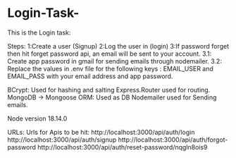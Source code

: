 # Login-Task-
This is the Login task:

Steps: 
1:Create a user (Signup)
2:Log the user in (login)
3:If password forget then hit forget password api, an email will be sent to your account.
    3.1: Create app password in gmail for sending emails through nodemailer.
    3.2: Replace the values in .env file for the following keys : EMAIL_USER and EMAIL_PASS with your email address and app password.


BCrypt: Used for hashing and salting
Express.Router used for routing.
MongoDB -> Mongoose ORM: Used as DB
Nodemailer used for Sending emails.

Node version 18.14.0

URLs: 
Urls for Apis to be hit:
http://localhost:3000/api/auth/login
http://localhost:3000/api/auth/signup
http://localhost:3000/api/auth/forgot-password
http://localhost:3000/api/auth/reset-password/nqgln8ois9
